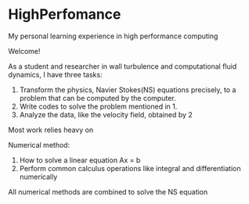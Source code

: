 # HighPerfomance
My personal learning experience in high performance computing

Welcome!

As a student and researcher in wall turbulence and computational
fluid dynamics, I have three tasks:
1. Transform the physics, Navier Stokes(NS) equations precisely,
   to a problem that can be computed by the computer.
2. Write codes to solve the problem mentioned in 1.
3. Analyze the data, like the velocity field, obtained by 2

Most work relies heavy on

Numerical method:
1. How to solve a linear equation Ax = b
2. Perform common calculus operations like integral and
   differentiation numerically

All numerical methods are combined to solve the NS equation
